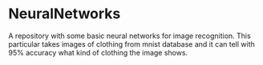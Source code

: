 # NeuralNetworks
A repository with some basic neural networks for image recognition.
This particular takes images of clothing from mnist database and it can tell with 95% accuracy what kind of clothing the image shows.
